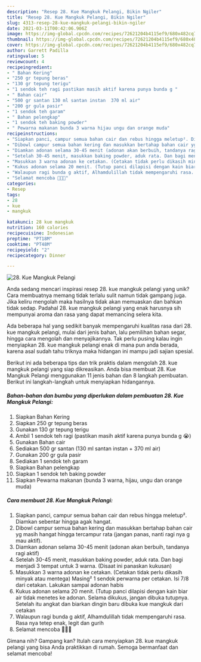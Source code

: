 ```yaml
---
description: "Resep 28. Kue Mangkuk Pelangi, Bikin Ngiler"
title: "Resep 28. Kue Mangkuk Pelangi, Bikin Ngiler"
slug: 4313-resep-28-kue-mangkuk-pelangi-bikin-ngiler
date: 2021-03-11T00:42:06.906Z
image: https://img-global.cpcdn.com/recipes/72621204b4115ef9/680x482cq70/28-kue-mangkuk-pelangi-foto-resep-utama.jpg
thumbnail: https://img-global.cpcdn.com/recipes/72621204b4115ef9/680x482cq70/28-kue-mangkuk-pelangi-foto-resep-utama.jpg
cover: https://img-global.cpcdn.com/recipes/72621204b4115ef9/680x482cq70/28-kue-mangkuk-pelangi-foto-resep-utama.jpg
author: Garrett Padilla
ratingvalue: 5
reviewcount: 4
recipeingredient:
- " Bahan Kering"
- "250 gr tepung beras"
- "130 gr tepung terigu"
- "1 sendok teh ragi pastikan masih aktif karena punya bunda g "
- " Bahan cair"
- "500 gr santan 130 ml santan instan  370 ml air"
- "200 gr gula pasir"
- "1 sendok teh garam"
- " Bahan pelengkap"
- "1 sendok teh baking powder"
- " Pewarna makanan bunda 3 warna hijau ungu dan orange muda"
recipeinstructions:
- "Siapkan panci, campur semua bahan cair dan rebus hingga meletup². Diamkan sebentar hingga agak hangat."
- "Dibowl campur semua bahan kering dan masukkan bertahap bahan cair yg masih hangat hingga tercampur rata (jangan panas, nanti ragi nya g mau aktif)."
- "Diamkan adonan selama 30-45 menit (adonan akan berbuih, tandanya ragi aktif)"
- "Setelah 30-45 menit, masukkan baking powder, aduk rata. Dan bagi menjadi 3 tempat untuk 3 warna. (Disaat ini panaskan kukusan)"
- "Masukkan 3 warna adonan ke cetakan. (Cetakan tidak perlu dikasih minyak atau mentega) Masing² 1 sendok perwarna per cetakan. Isi 7/8 dari cetakan. Lakukan sampai adonan habis"
- "Kukus adonan selama 20 menit. (Tutup panci dilapisi dengan kain biar air tidak menetes ke adonan. Selama dikukus, jangan dibuka tutupnya. Setelah itu angkat dan biarkan dingin baru dibuka kue mangkuk dari cetakan"
- "Walaupun ragi bunda g aktif, Alhamdulillah tidak mempengaruhi rasa. Rasa nya tetep enak, legit dan gurih"
- "Selamat mencoba 🥰🥰🥰"
categories:
- Resep
tags:
- 28
- kue
- mangkuk

katakunci: 28 kue mangkuk 
nutrition: 160 calories
recipecuisine: Indonesian
preptime: "PT18M"
cooktime: "PT48M"
recipeyield: "2"
recipecategory: Dinner

---
```



![28. Kue Mangkuk Pelangi](https://img-global.cpcdn.com/recipes/72621204b4115ef9/680x482cq70/28-kue-mangkuk-pelangi-foto-resep-utama.jpg)

Anda sedang mencari inspirasi resep 28. kue mangkuk pelangi yang unik? Cara membuatnya memang tidak terlalu sulit namun tidak gampang juga. Jika keliru mengolah maka hasilnya tidak akan memuaskan dan bahkan tidak sedap. Padahal 28. kue mangkuk pelangi yang enak harusnya sih mempunyai aroma dan rasa yang dapat memancing selera kita.

Ada beberapa hal yang sedikit banyak mempengaruhi kualitas rasa dari 28. kue mangkuk pelangi, mulai dari jenis bahan, lalu pemilihan bahan segar, hingga cara mengolah dan menyajikannya. Tak perlu pusing kalau ingin menyiapkan 28. kue mangkuk pelangi enak di mana pun anda berada, karena asal sudah tahu triknya maka hidangan ini mampu jadi sajian spesial.




Berikut ini ada beberapa tips dan trik praktis dalam mengolah 28. kue mangkuk pelangi yang siap dikreasikan. Anda bisa membuat 28. Kue Mangkuk Pelangi menggunakan 11 jenis bahan dan 8 langkah pembuatan. Berikut ini langkah-langkah untuk menyiapkan hidangannya.

<!--inarticleads1-->

##### Bahan-bahan dan bumbu yang diperlukan dalam pembuatan 28. Kue Mangkuk Pelangi:

1. Siapkan  Bahan Kering
1. Siapkan 250 gr tepung beras
1. Gunakan 130 gr tepung terigu
1. Ambil 1 sendok teh ragi (pastikan masih aktif karena punya bunda g 😭)
1. Gunakan  Bahan cair
1. Sediakan 500 gr santan (130 ml santan instan + 370 ml air)
1. Gunakan 200 gr gula pasir
1. Sediakan 1 sendok teh garam
1. Siapkan  Bahan pelengkap
1. Siapkan 1 sendok teh baking powder
1. Siapkan  Pewarna makanan (bunda 3 warna, hijau, ungu dan orange muda)




<!--inarticleads2-->

##### Cara membuat 28. Kue Mangkuk Pelangi:

1. Siapkan panci, campur semua bahan cair dan rebus hingga meletup². Diamkan sebentar hingga agak hangat.
1. Dibowl campur semua bahan kering dan masukkan bertahap bahan cair yg masih hangat hingga tercampur rata (jangan panas, nanti ragi nya g mau aktif).
1. Diamkan adonan selama 30-45 menit (adonan akan berbuih, tandanya ragi aktif)
1. Setelah 30-45 menit, masukkan baking powder, aduk rata. Dan bagi menjadi 3 tempat untuk 3 warna. (Disaat ini panaskan kukusan)
1. Masukkan 3 warna adonan ke cetakan. (Cetakan tidak perlu dikasih minyak atau mentega) Masing² 1 sendok perwarna per cetakan. Isi 7/8 dari cetakan. Lakukan sampai adonan habis
1. Kukus adonan selama 20 menit. (Tutup panci dilapisi dengan kain biar air tidak menetes ke adonan. Selama dikukus, jangan dibuka tutupnya. Setelah itu angkat dan biarkan dingin baru dibuka kue mangkuk dari cetakan
1. Walaupun ragi bunda g aktif, Alhamdulillah tidak mempengaruhi rasa. Rasa nya tetep enak, legit dan gurih
1. Selamat mencoba 🥰🥰🥰




Gimana nih? Gampang kan? Itulah cara menyiapkan 28. kue mangkuk pelangi yang bisa Anda praktikkan di rumah. Semoga bermanfaat dan selamat mencoba!
